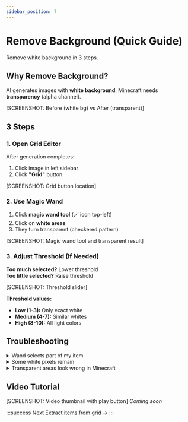 ```yaml
---
sidebar_position: 7
---
```


# Remove Background (Quick Guide)

Remove white background in 3 steps.

## Why Remove Background?

AI generates images with **white background**. Minecraft needs **transparency** (alpha channel).

[SCREENSHOT: Before (white bg) vs After (transparent)]

## 3 Steps

### 1. Open Grid Editor

After generation completes:
1. Click image in left sidebar
2. Click **"Grid"** button

[SCREENSHOT: Grid button location]

### 2. Use Magic Wand

1. Click **magic wand tool** (🪄 icon top-left)
2. Click on **white areas**
3. They turn transparent (checkered pattern)

[SCREENSHOT: Magic wand tool and transparent result]

### 3. Adjust Threshold (If Needed)

**Too much selected?** Lower threshold  
**Too little selected?** Raise threshold

[SCREENSHOT: Threshold slider]

**Threshold values:**
- **Low (1-3):** Only exact white
- **Medium (4-7):** Similar whites
- **High (8-10):** All light colors

## Troubleshooting

<details>
<summary>Wand selects part of my item</summary>

**Solution:**
1. Lower threshold to 2-3
2. Click white areas multiple times
3. Avoid clicking near item edges

</details>

<details>
<summary>Some white pixels remain</summary>

**Solution:**
1. Zoom in (scroll wheel)
2. Click remaining white pixels individually
3. Or raise threshold slightly

</details>

<details>
<summary>Transparent areas look wrong in Minecraft</summary>

**Check:**
- Did you save as PNG? (not JPEG)
- Did you select "Save as image" not "Save without resize"?
- Is file actually 16×16 px?

</details>

## Video Tutorial

[SCREENSHOT: Video thumbnail with play button]
*Coming soon*

:::success Next
[Extract items from grid →](extract-items-quick)
:::
